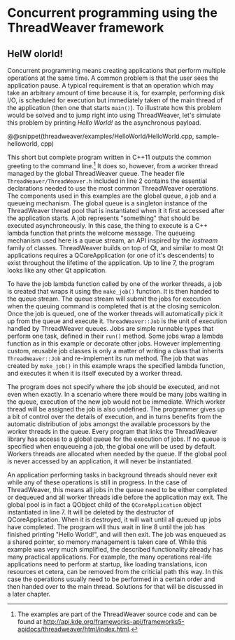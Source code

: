 # Concurrent programming using the ThreadWeaver framework

## HelW olorld!

Concurrent programming means creating applications that perform multiple operations at the same time. A common problem is that the user sees the application pause. A typical requirement is that an operation which may take an arbitrary amount of time because it is, for example, performing disk I/O, is scheduled for execution but immediately taken of the main thread of the application (then one that starts `main()`). To illustrate how this problem would be solved and to jump right into using ThreadWeaver, let's simulate this problem by printing _Hello World!_ as the asynchronous payload. 

@@snippet(threadweaver/examples/HelloWorld/HelloWorld.cpp, sample-helloworld, cpp)

This short but complete program written in C++11 outputs the common greeting to the command line.[^1] It does so, however, from a worker thread managed by the global ThreadWeaver queue. The header file `ThreadWeaver/ThreadWeaver.h` included in line 2 contains the essential declarations needed to use the most common ThreadWeaver operations. The components used in this examples are the global queue, a job and a queueing mechanism. The global queue is a singleton instance of the ThreadWeaver thread pool that is instantiated when it it first accessed after the application starts. A job represents "something" that should be executed asynchroneously. In this case, the thing to execute is a C++ lambda function that prints the welcome message. The queueing mechanism used here is a queue stream, an API inspired by the _iostream_ family of classes. ThreadWeaver builds on top of Qt, and similar to most Qt applications requires a QCoreApplication (or one of it's descendents) to exist throughout the lifetime of the application. Up to line 7, the program looks like any other Qt application.

To have the job lambda function called by one of the worker threads, a job is created that wraps it using the `make_job()` function. It is then handed to the queue stream. The queue stream will submit the jobs for execution when the queuing command is completed that is at the closing semicolon. Once the job is queued, one of the worker threads will automatically pick it up from the queue and execute it. `ThreadWeaver::Job` is the unit of execution handled by ThreadWeaver queues. Jobs are simple runnable types that perform one task, defined in their `run()` method. Some jobs wrap a lambda function as in this example or decorate other jobs. However implementing custom, reusable job classes is only a matter of writing a class that inherits `ThreadWeaver::Job` and re-implement its run method. The job that was created by `make_job()` in this example wraps the specified lambda function, and executes it when it is itself executed by a worker thread.

The program does not specify where the job should be executed, and not even when exactly. In a scenario where there would be many jobs waiting in the queue, execution of the new job would not be immediate. Which worker thread will be assigned the job is also undefined. The programmer gives up a bit of control over the details of execution, and in turns benefits from the automatic distribution of jobs amongst the available processors by the worker threads in the queue. Every program that links the ThreadWeaver library has access to a global queue for the execution of jobs.  If no queue is specified when enqueueing a job, the global one will be used by default. Workers threads are allocated when needed by the queue. If the global pool is never accessed by an application, it will never be instantiated. 

An application performing tasks in background threads should never exit while any of these operations is still in progress. In the case of ThreadWeaver, this means all jobs in the queue need to be either completed or dequeued and all worker threads idle before the application may exit. The global pool is in fact a QObject child of the `QCoreApplication` object instantiated in line 7. It will be deleted by the destructor of QCoreApplication. When it is destroyed, it will wait until all queued up jobs have completed. The program will thus wait in line 8 until the job has finished printing "Hello World!", and will then exit. The job was enqueued as a shared pointer, so memory management is taken care of. While this example was very much simplified, the described functionality already has many practical applications. For example, the many operations real-life applications need to perform at startup, like loading translations, icon resources et cetera, can be removed from the criticial path this way. In this case the operations usually need to be performed in a certain order and then handed over to the main thread. Solutions for that will be discussed in a later chapter.

[^1]: The examples are part of the ThreadWeaver source code and can be found at http://api.kde.org/frameworks-api/frameworks5-apidocs/threadweaver/html/index.html.
